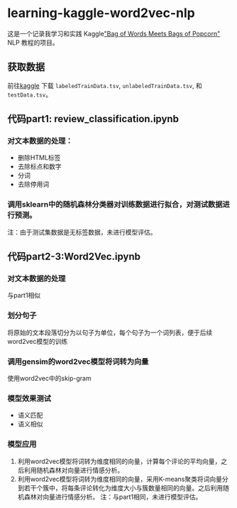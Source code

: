 # learning-kaggle-word2vec-nlp
这是一个记录我学习和实践 Kaggle["Bag of Words Meets Bags of Popcorn"](https://www.kaggle.com/competitions/word2vec-nlp-tutorial) NLP 教程的项目。

## 获取数据
前往[kaggle](https://www.kaggle.com/competitions/word2vec-nlp-tutorial/data) 下载 `labeledTrainData.tsv`, `unlabeledTrainData.tsv`, 和 `testData.tsv`。
## 代码part1: review_classification.ipynb
### 对文本数据的处理：
* 删除HTML标签
* 去除标点和数字
* 分词
* 去除停用词
### 调用sklearn中的随机森林分类器对训练数据进行拟合，对测试数据进行预测。
注：由于测试集数据是无标签数据，未进行模型评估。
## 代码part2-3:Word2Vec.ipynb
### 对文本数据的处理
与part1相似
### 划分句子
将原始的文本段落切分为以句子为单位，每个句子为一个词列表，便于后续word2vec模型的训练
### 调用gensim的word2vec模型将词转为向量
使用word2vec中的skip-gram
### 模型效果测试
* 语义匹配
* 语义相似
### 模型应用
1. 利用word2vec模型将词转为维度相同的向量，计算每个评论的平均向量，之后利用随机森林对向量进行情感分析。
2. 利用word2vec模型将词转为维度相同的向量，采用K-means聚类将词向量分到若干个簇中，将每条评论转化为维度大小与簇数量相同的向量。之后利用随机森林对向量进行情感分析。
注：与part1相同，未进行模型评估。

